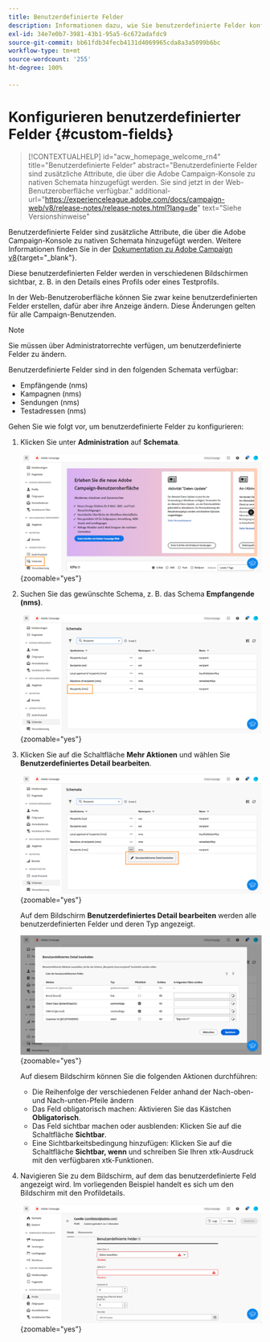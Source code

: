 ```yaml
---
title: Benutzerdefinierte Felder
description: Informationen dazu, wie Sie benutzerdefinierte Felder konfigurieren können
exl-id: 34e7e0b7-3981-43b1-95a5-6c672adafdc9
source-git-commit: bb61fdb34fecb4131d4069965cda8a3a5099b6bc
workflow-type: tm+mt
source-wordcount: '255'
ht-degree: 100%

---
```


# Konfigurieren benutzerdefinierter Felder {#custom-fields}

>[!CONTEXTUALHELP]
>id="acw_homepage_welcome_rn4"
>title="Benutzerdefinierte Felder"
>abstract="Benutzerdefinierte Felder sind zusätzliche Attribute, die über die Adobe Campaign-Konsole zu nativen Schemata hinzugefügt werden. Sie sind jetzt in der Web-Benutzeroberfläche verfügbar."
>additional-url="https://experienceleague.adobe.com/docs/campaign-web/v8/release-notes/release-notes.html?lang=de" text="Siehe Versionshinweise"



Benutzerdefinierte Felder sind zusätzliche Attribute, die über die Adobe Campaign-Konsole zu nativen Schemata hinzugefügt werden. Weitere Informationen finden Sie in der [Dokumentation zu Adobe Campaign v8](https://experienceleague.adobe.com/docs/campaign/campaign-v8/developer/shemas-forms/extend-schema.html?lang=de){target="_blank"}.

Diese benutzerdefinierten Felder werden in verschiedenen Bildschirmen sichtbar, z. B. in den Details eines Profils oder eines Testprofils.

In der Web-Benutzeroberfläche können Sie zwar keine benutzerdefinierten Felder erstellen, dafür aber ihre Anzeige ändern. Diese Änderungen gelten für alle Campaign-Benutzenden.

>[!NOTE]
>
>Sie müssen über Administratorrechte verfügen, um benutzerdefinierte Felder zu ändern.

Benutzerdefinierte Felder sind in den folgenden Schemata verfügbar:

* Empfängende (nms)
* Kampagnen (nms)
* Sendungen (nms)
* Testadressen (nms)

Gehen Sie wie folgt vor, um benutzerdefinierte Felder zu konfigurieren:

1. Klicken Sie unter **Administration** auf **Schemata**.

   ![](assets/custom-fields.png){zoomable="yes"}

1. Suchen Sie das gewünschte Schema, z. B. das Schema **Empfangende (nms)**.

   ![](assets/custom-fields2.png){zoomable="yes"}

1. Klicken Sie auf die Schaltfläche **Mehr Aktionen** und wählen Sie **Benutzerdefiniertes Detail bearbeiten**.

   ![](assets/custom-fields3.png){zoomable="yes"}

   Auf dem Bildschirm **Benutzerdefiniertes Detail bearbeiten** werden alle benutzerdefinierten Felder und deren Typ angezeigt.

   ![](assets/custom-fields4.png){zoomable="yes"}

   Auf diesem Bildschirm können Sie die folgenden Aktionen durchführen:

   * Die Reihenfolge der verschiedenen Felder anhand der Nach-oben- und Nach-unten-Pfeile ändern
   * Das Feld obligatorisch machen: Aktivieren Sie das Kästchen **Obligatorisch**.
   * Das Feld sichtbar machen oder ausblenden: Klicken Sie auf die Schaltfläche **Sichtbar**.
   * Eine Sichtbarkeitsbedingung hinzufügen: Klicken Sie auf die Schaltfläche **Sichtbar, wenn** und schreiben Sie Ihren xtk-Ausdruck mit den verfügbaren xtk-Funktionen.

1. Navigieren Sie zu dem Bildschirm, auf dem das benutzerdefinierte Feld angezeigt wird. Im vorliegenden Beispiel handelt es sich um den Bildschirm mit den Profildetails.

   ![](assets/custom-fields5.png){zoomable="yes"}
